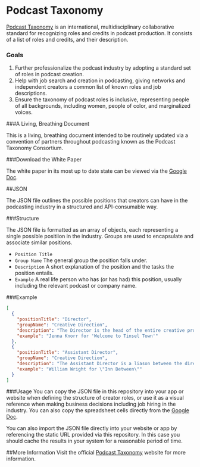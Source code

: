 # Podcast Taxonomy

<a href="https://www.podcasttaxonomy.com" target="_blank">Podcast Taxonomy</a> is an international, multidisciplinary collaborative standard for recognizing roles and credits in podcast production. It consists of a list of roles and credits, and their description.

### Goals

1. Further professionalize the podcast industry by adopting a standard set of roles in podcast creation.
2. Help with job search and creation in podcasting, giving networks and independent creators a common list of known roles and job descriptions.
3. Ensure the taxonomy of podcast roles is inclusive, representing people of all backgrounds, including women, people of color, and marginalized voices.

###A Living, Breathing Document

This is a living, breathing document intended to be routinely updated via a convention of partners throughout podcasting known as the Podcast Taxonomy Consortium.

###Download the White Paper

The white paper in its most up to date state can be viewed via the <a href="https://drive.google.com/file/d/1pkkb6_Kg7Dc33IVgTopJO7QNka3FnH7m/view?usp=sharing" target="_blank">Google Doc</a>.

##JSON

The JSON file outlines the possible positions that creators can have in the podcasting industry in a structured and API-consumable way.

###Structure

The JSON file is formatted as an array of objects, each representing a single possible positiion in the industry. Groups are used to encapsulate and associate similar positions.
- `Position Title`  
- `Group Name` The general group the position falls under.
- `Description` A short explanation of the position and the tasks the position entails.
- `Example` A real life person who has (or has had) this position, usually including the relevant podcast or company name.

###Example
```JSON
[
  {
    "positionTitle": "Director",
    "groupName": "Creative Direction",
    "description": "The Director is the head of the entire creative production, from creative details to logistics. There is typically a single director for a production. This role is primarily seen in fiction podcasts.",
    "example": "Jenna Knorr for 'Welcome to Tinsel Town'"
  },
  {
    "positionTitle": "Assistant Director",
    "groupName": "Creative Direction",
    "description": "The Assistant Director is a liason between the director and the rest of the production, often coordinating the daily logistics of production. There may be multiple assistant directors on a project. This role is primarily seen in fiction podcasts.",
    "example": "William Wright for \"Inn Between\""
  }
]
```

###Usage
You can copy the JSON file in this repository into your app or website when defining the structure of creator roles, or use it as a visual reference when making business decisions including job hiring in the industry. You can also copy the spreadsheet cells directly from the <a href="https://drive.google.com/file/d/1pkkb6_Kg7Dc33IVgTopJO7QNka3FnH7m/view?usp=sharing" target="_blank">Google Doc</a>.

You can also import the JSON file directly into your website or app by referencing the static URL provided via this repository. In this case you should cache the results in your system for a reasonable period of time.


##More Information
Visit the official <a href="https://www.podcasttaxonomy.com" target="_blank">Podcast Taxonomy</a> website for more information.